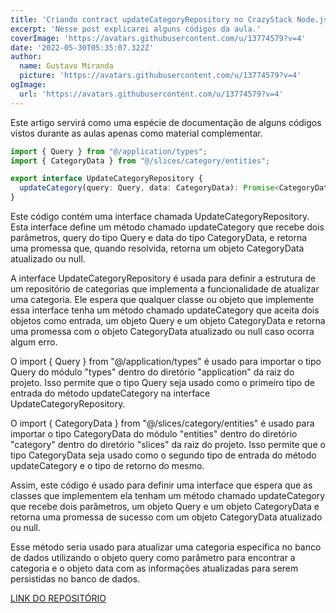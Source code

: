 ```yaml
---
title: 'Criando contract updateCategoryRepository no CrazyStack Node.js'
excerpt: 'Nesse post explicarei alguns códigos da aula.'
coverImage: 'https://avatars.githubusercontent.com/u/13774579?v=4'
date: '2022-05-30T05:35:07.322Z'
author:
  name: Gustavo Miranda
  picture: 'https://avatars.githubusercontent.com/u/13774579?v=4'
ogImage:
  url: 'https://avatars.githubusercontent.com/u/13774579?v=4'
---
```

Este artigo servirá como uma espécie de documentação de alguns códigos vistos durante as aulas apenas como material complementar.

```typescript
import { Query } from "@/application/types";
import { CategoryData } from "@/slices/category/entities";

export interface UpdateCategoryRepository {
  updateCategory(query: Query, data: CategoryData): Promise<CategoryData | null>;
}
``` 
Este código contém uma interface chamada UpdateCategoryRepository. Esta interface define um método chamado updateCategory que recebe dois parâmetros, query do tipo Query e data do tipo CategoryData, e retorna uma promessa que, quando resolvida, retorna um objeto CategoryData atualizado ou null.

A interface UpdateCategoryRepository é usada para definir a estrutura de um repositório de categorias que implementa a funcionalidade de atualizar uma categoria. Ele espera que qualquer classe ou objeto que implemente essa interface tenha um método chamado updateCategory que aceita dois objetos como entrada, um objeto Query e um objeto CategoryData e retorna uma promessa com o objeto CategoryData atualizado ou null caso ocorra algum erro.

O import { Query } from "@/application/types" é usado para importar o tipo Query do módulo "types" dentro do diretório "application" da raiz do projeto. Isso permite que o tipo Query seja usado como o primeiro tipo de entrada do método updateCategory na interface UpdateCategoryRepository.

O import { CategoryData } from "@/slices/category/entities" é usado para importar o tipo CategoryData do módulo "entities" dentro do diretório "category" dentro do diretório "slices" da raiz do projeto. Isso permite que o tipo CategoryData seja usado como o segundo tipo de entrada do método updateCategory e o tipo de retorno do mesmo.

Assim, este código é usado para definir uma interface que espera que as classes que implementem ela tenham um método chamado updateCategory que recebe dois parâmetros, um objeto Query e um objeto CategoryData e retorna uma promessa de sucesso com um objeto CategoryData atualizado ou null.

Esse método seria usado para atualizar uma categoria específica no banco de dados utilizando o objeto query como parâmetro para encontrar a categoria e o objeto data com as informações atualizadas para serem persistidas no banco de dados.


[LINK DO REPOSITÓRIO](https://github.com/gumiranda/CrazyStackNodeJs)